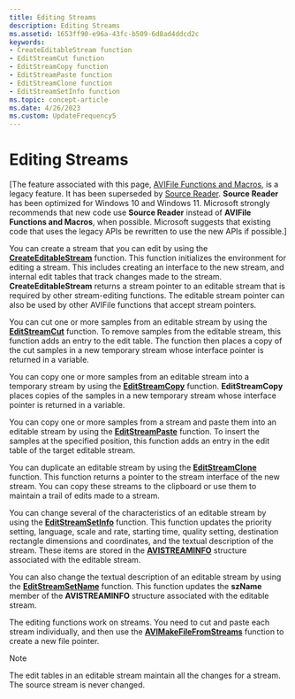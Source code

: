 ```yaml
---
title: Editing Streams
description: Editing Streams
ms.assetid: 1653ff90-e96a-43fc-b509-6d8ad4ddcd2c
keywords:
- CreateEditableStream function
- EditStreamCut function
- EditStreamCopy function
- EditStreamPaste function
- EditStreamClone function
- EditStreamSetInfo function
ms.topic: concept-article
ms.date: 4/26/2023
ms.custom: UpdateFrequency5
---
```


# Editing Streams

\[The feature associated with this page, [AVIFile Functions and Macros](/windows/win32/multimedia/avifile-functions-and-macros), is a legacy feature. It has been superseded by [Source Reader](/windows/win32/medfound/source-reader). **Source Reader** has been optimized for Windows 10 and Windows 11. Microsoft strongly recommends that new code use **Source Reader** instead of **AVIFile Functions and Macros**, when possible. Microsoft suggests that existing code that uses the legacy APIs be rewritten to use the new APIs if possible.\]

You can create a stream that you can edit by using the [**CreateEditableStream**](/windows/desktop/api/Vfw/nf-vfw-createeditablestream) function. This function initializes the environment for editing a stream. This includes creating an interface to the new stream, and internal edit tables that track changes made to the stream. **CreateEditableStream** returns a stream pointer to an editable stream that is required by other stream-editing functions. The editable stream pointer can also be used by other AVIFile functions that accept stream pointers.

You can cut one or more samples from an editable stream by using the [**EditStreamCut**](/windows/desktop/api/Vfw/nf-vfw-editstreamcut) function. To remove samples from the editable stream, this function adds an entry to the edit table. The function then places a copy of the cut samples in a new temporary stream whose interface pointer is returned in a variable.

You can copy one or more samples from an editable stream into a temporary stream by using the [**EditStreamCopy**](/windows/desktop/api/Vfw/nf-vfw-editstreamcopy) function. **EditStreamCopy** places copies of the samples in a new temporary stream whose interface pointer is returned in a variable.

You can copy one or more samples from a stream and paste them into an editable stream by using the [**EditStreamPaste**](/windows/desktop/api/Vfw/nf-vfw-editstreampaste) function. To insert the samples at the specified position, this function adds an entry in the edit table of the target editable stream.

You can duplicate an editable stream by using the [**EditStreamClone**](/windows/desktop/api/Vfw/nf-vfw-editstreamclone) function. This function returns a pointer to the stream interface of the new stream. You can copy these streams to the clipboard or use them to maintain a trail of edits made to a stream.

You can change several of the characteristics of an editable stream by using the [**EditStreamSetInfo**](/windows/desktop/api/Vfw/nf-vfw-editstreamsetinfoa) function. This function updates the priority setting, language, scale and rate, starting time, quality setting, destination rectangle dimensions and coordinates, and the textual description of the stream. These items are stored in the [**AVISTREAMINFO**](/windows/desktop/api/Vfw/ns-vfw-avistreaminfoa) structure associated with the editable stream.

You can also change the textual description of an editable stream by using the [**EditStreamSetName**](/windows/desktop/api/Vfw/nf-vfw-editstreamsetnamea) function. This function updates the **szName** member of the **AVISTREAMINFO** structure associated with the editable stream.

The editing functions work on streams. You need to cut and paste each stream individually, and then use the [**AVIMakeFileFromStreams**](/windows/desktop/api/Vfw/nf-vfw-avimakefilefromstreams) function to create a new file pointer.

> [!Note]  
> The edit tables in an editable stream maintain all the changes for a stream. The source stream is never changed.

 

 

 




